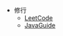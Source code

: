 * 修行
  * [LeetCode](https://leetcode.cn/problemset/algorithms/)
  * [JavaGuide](https://javaguide.cn/)
